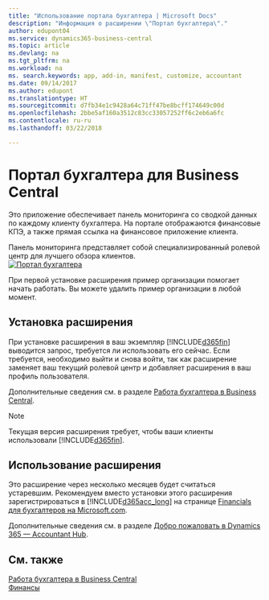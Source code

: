 ```yaml
---
title: "Использование портала бухгалтера | Microsoft Docs"
description: "Информация о расширении \"Портал бухгалтера\"."
author: edupont04
ms.service: dynamics365-business-central
ms.topic: article
ms.devlang: na
ms.tgt_pltfrm: na
ms.workload: na
ms. search.keywords: app, add-in, manifest, customize, accountant
ms.date: 09/14/2017
ms.author: edupont
ms.translationtype: HT
ms.sourcegitcommit: d7fb34e1c9428a64c71ff47be8bcff174649c00d
ms.openlocfilehash: 2bbe5af160a3512c83cc33057252ff6c2eb6a6fc
ms.contentlocale: ru-ru
ms.lasthandoff: 03/22/2018

---
```

# <a name="accountant-portal-for-business-central"></a>Портал бухгалтера для Business Central
Это приложение обеспечивает панель мониторинга со сводкой данных по каждому клиенту бухгалтера. На портале отображаются финансовые КПЭ, а также прямая ссылка на финансовое приложение клиента.  

Панель мониторинга представляет собой специализированный ролевой центр для лучшего обзора клиентов.  
[![Портал бухгалтера](./media/ui-extensions-accportal/accountant-portal.png)](https://go.microsoft.com/fwlink/?linkid=851257)

При первой установке расширения пример организации помогает начать работать. Вы можете удалить пример организации в любой момент.  

## <a name="installing-the-extension"></a>Установка расширения
При установке расширения в ваш экземпляр [!INCLUDE[d365fin](includes/d365fin_md.md)] выводится запрос, требуется ли использовать его сейчас. Если требуется, необходимо выйти и снова войти, так как расширение заменяет ваш текущий ролевой центр и добавляет расширения в ваш профиль пользователя.  

Дополнительные сведения см. в разделе [Работа бухгалтера в Business Central](finance-accounting.md).  

> [!NOTE]  
>  Текущая версия расширения требует, чтобы ваши клиенты использовали [!INCLUDE[d365fin](includes/d365fin_md.md)].  

## <a name="using-the-extension"></a>Использование расширения
Это расширение через несколько месяцев будет считаться устаревшим. Рекомендуем вместо установки этого расширения зарегистрироваться в [!INCLUDE[d365acc_long](includes/d365acc_long_md.md)] на странице [Financials для бухгалтеров на Microsoft.com](https://www.microsoft.com/en-us/dynamics365/financial-insights-for-accountants).

Дополнительные сведения см. в разделе [Добро пожаловать в Dynamics 365 — Accountant Hub](/dynamics365/accountants/index.md).  

## <a name="see-also"></a>См. также
[Работа бухгалтера в Business Central](finance-accounting.md)  
[Финансы](finance.md)  

